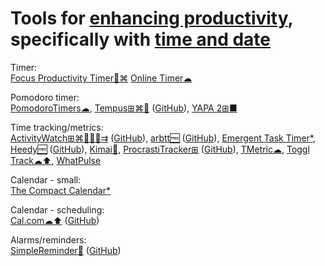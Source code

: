 
# Tools for [enhancing productivity](https://adequate.life/success-4/), specifically with [time and date](https://notageni.us/time/)

Timer:  
[Focus Productivity Timer🍎⌘](https://meaningful-things.com/focus)
[Online Timer☁](http://www.timer-tab.com/)

Pomodoro timer:  
[PomodoroTimers☁](https://pro-modoro.xyz/),
[Tempus⊞⌘🐧](https://tempus.keziahmoselle.fr/) ([GitHub](https://github.com/KeziahMoselle/tempus)),
[YAPA 2⊞■](https://github.com/YetAnotherPomodoroApp/YAPA-2)

Time tracking/metrics:  
[ActivityWatch⊞⌘🐧🍎🤖⇉](https://activitywatch.net/) ([GitHub](https://github.com/ActivityWatch/activitywatch)),
[arbtt🆓](https://arbtt.nomeata.de/) ([GitHub](https://github.com/nomeata/arbtt)),
[Emergent Task Timer*](https://davidseah.com/node/the-emergent-task-timer/),
[Heedy🆓](https://heedy.org/) ([GitHub](https://github.com/heedy/heedy)),
[Kimai💾](https://www.kimai.org/),
[ProcrastiTracker⊞](http://strlen.com/procrastitracker/) ([GitHub](https://github.com/aardappel/procrastitracker)),
[TMetric☁](https://tmetric.com/),
[Toggl Track☁⬆️](https://toggl.com/track/),
[WhatPulse](https://whatpulse.org/)

Calendar - small:  
[The Compact Calendar*](https://davidseah.com/node/compact-calendar/)

Calendar - scheduling:  
[Cal.com☁⬆️](https://cal.com/) ([GitHub](https://github.com/calcom/cal.com))

Alarms/reminders:  
[SimpleReminder🤖](https://f-droid.org/packages/felixwiemuth.simplereminder/) ([GitHub](https://github.com/felixwiemuth/SimpleReminder))
